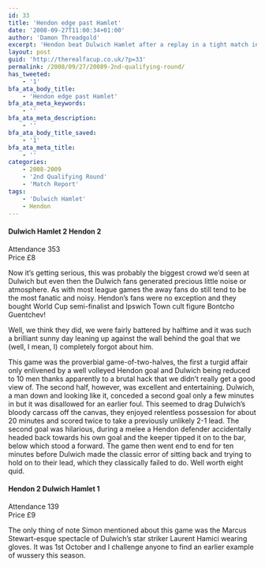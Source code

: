 ```yaml
---
id: 33
title: 'Hendon edge past Hamlet'
date: '2008-09-27T11:00:34+01:00'
author: 'Damon Threadgold'
excerpt: 'Hendon beat Dulwich Hamlet after a replay in a tight match in Harrow.'
layout: post
guid: 'http://therealfacup.co.uk/?p=33'
permalink: /2008/09/27/20089-2nd-qualifying-round/
has_tweeted:
    - '1'
bfa_ata_body_title:
    - 'Hendon edge past Hamlet'
bfa_ata_meta_keywords:
    - ''
bfa_ata_meta_description:
    - ''
bfa_ata_body_title_saved:
    - '1'
bfa_ata_meta_title:
    - ''
categories:
    - 2008-2009
    - '2nd Qualifying Round'
    - 'Match Report'
tags:
    - 'Dulwich Hamlet'
    - Hendon
---
```


#### Dulwich Hamlet 2 Hendon 2  
Attendance 353  
Price £8

Now it’s getting serious, this was probably the biggest crowd we’d seen at Dulwich but even then the Dulwich fans generated precious little noise or atmosphere. As with most league games the away fans do still tend to be the most fanatic and noisy. Hendon’s fans were no exception and they bought World Cup semi-finalist and Ipswich Town cult figure Bontcho Guentchev!

Well, we think they did, we were fairly battered by halftime and it was such a brilliant sunny day leaning up against the wall behind the goal that we (well, I mean, I) completely forgot about him.

This game was the proverbial game-of-two-halves, the first a turgid affair only enlivened by a well volleyed Hendon goal and Dulwich being reduced to 10 men thanks apparently to a brutal hack that we didn’t really get a good view of. The second half, however, was excellent and entertaining. Dulwich, a man down and looking like it, conceded a second goal only a few minutes in but it was disallowed for an earlier foul. This seemed to drag Dulwich’s bloody carcass off the canvas, they enjoyed relentless possession for about 20 minutes and scored twice to take a previously unlikely 2-1 lead. The second goal was hilarious, during a melee a Hendon defender accidentally headed back towards his own goal and the keeper tipped it on to the bar, below which stood a forward. The game then went end to end for ten minutes before Dulwich made the classic error of sitting back and trying to hold on to their lead, which they classically failed to do. Well worth eight quid.

#### Hendon 2 Dulwich Hamlet 1  
Attendance 139  
Price £9

The only thing of note Simon mentioned about this game was the Marcus Stewart-esque spectacle of Dulwich’s star striker Laurent Hamici wearing gloves. It was 1st October and I challenge anyone to find an earlier example of wussery this season.